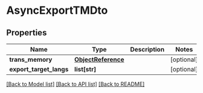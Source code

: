 # AsyncExportTMDto

## Properties
Name | Type | Description | Notes
------------ | ------------- | ------------- | -------------
**trans_memory** | [**ObjectReference**](ObjectReference.md) |  | [optional] 
**export_target_langs** | **list[str]** |  | [optional] 

[[Back to Model list]](../README.md#documentation-for-models) [[Back to API list]](../README.md#documentation-for-api-endpoints) [[Back to README]](../README.md)

